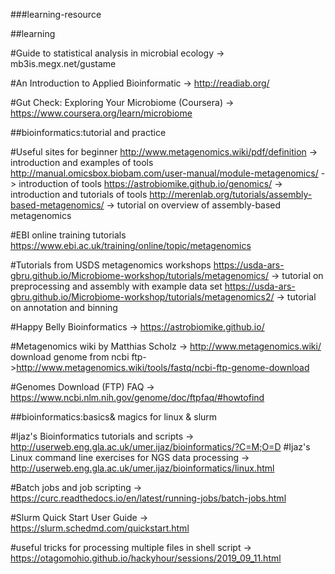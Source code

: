 ###learning-resource

##learning

#Guide to statistical analysis in microbial ecology -> mb3is.megx.net/gustame

#An Introduction to Applied Bioinformatic -> http://readiab.org/

#Gut Check: Exploring Your Microbiome (Coursera) -> https://www.coursera.org/learn/microbiome

##bioinformatics:tutorial and practice

#Useful sites for beginner
http://www.metagenomics.wiki/pdf/definition -> introduction and examples of tools
http://manual.omicsbox.biobam.com/user-manual/module-metagenomics/ -> introduction of tools
https://astrobiomike.github.io/genomics/ -> introduction and tutorials of tools
http://merenlab.org/tutorials/assembly-based-metagenomics/ -> tutorial on overview of assembly-based metagenomics

#EBI online training tutorials
https://www.ebi.ac.uk/training/online/topic/metagenomics

#Tutorials from USDS metagenomics workshops
https://usda-ars-gbru.github.io/Microbiome-workshop/tutorials/metagenomics/ -> tutorial on preprocessing and assembly with example data set
https://usda-ars-gbru.github.io/Microbiome-workshop/tutorials/metagenomics2/ -> tutorial on annotation and binning


#Happy Belly Bioinformatics -> https://astrobiomike.github.io/

#Metagenomics wiki by Matthias Scholz -> http://www.metagenomics.wiki/
download genome from ncbi ftp->http://www.metagenomics.wiki/tools/fastq/ncbi-ftp-genome-download

#Genomes Download (FTP) FAQ -> https://www.ncbi.nlm.nih.gov/genome/doc/ftpfaq/#howtofind

##bioinformatics:basics& magics for linux & slurm

#Ijaz's Bioinformatics tutorials and scripts -> http://userweb.eng.gla.ac.uk/umer.ijaz/bioinformatics/?C=M;O=D
#Ijaz's Linux command line exercises for NGS data processing -> http://userweb.eng.gla.ac.uk/umer.ijaz/bioinformatics/linux.html

#Batch jobs and job scripting -> https://curc.readthedocs.io/en/latest/running-jobs/batch-jobs.html

#Slurm Quick Start User Guide -> https://slurm.schedmd.com/quickstart.html

#useful tricks for processing multiple files in shell script -> https://otagomohio.github.io/hackyhour/sessions/2019_09_11.html
